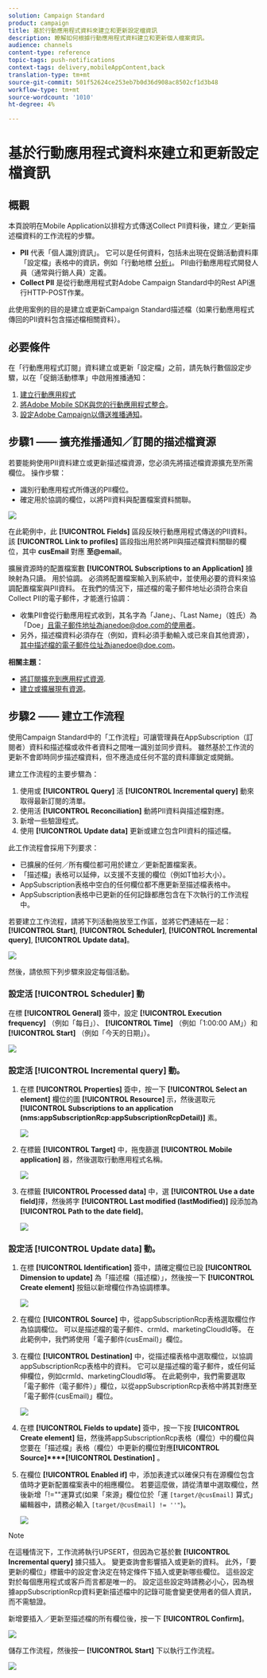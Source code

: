 ```yaml
---
solution: Campaign Standard
product: campaign
title: 基於行動應用程式資料來建立和更新設定檔資訊
description: 瞭解如何根據行動應用程式資料建立和更新個人檔案資訊。
audience: channels
content-type: reference
topic-tags: push-notifications
context-tags: delivery,mobileAppContent,back
translation-type: tm+mt
source-git-commit: 501f52624ce253eb7b0d36d908ac8502cf1d3b48
workflow-type: tm+mt
source-wordcount: '1010'
ht-degree: 4%

---
```



# 基於行動應用程式資料來建立和更新設定檔資訊

## 概觀

本頁說明在Mobile Application以排程方式傳送Collect PII資料後，建立／更新描述檔資料的工作流程的步驟。

* **PII** 代表「個人識別資訊」。 它可以是任何資料，包括未出現在促銷活動資料庫「設定檔」表格中的資訊，例如「行動地標 [分析」](../../integrating/using/about-campaign-points-of-interest-data-integration.md)。 PII由行動應用程式開發人員（通常與行銷人員）定義。
* **Collect PII** 是從行動應用程式對Adobe Campaign Standard中的Rest API進行HTTP-POST作業。

此使用案例的目的是建立或更新Campaign Standard描述檔（如果行動應用程式傳回的PII資料包含描述檔相關資料）。

## 必要條件

在「行動應用程式訂閱」資料建立或更新「設定檔」之前，請先執行數個設定步驟，以在「促銷活動標準」中啟用推播通知：

1. [建立行動應用程式](../../administration/using/configuring-a-mobile-application.md)
1. [將Adobe Mobile SDK與您的行動應用程式整合](https://helpx.adobe.com/tw/campaign/kb/integrate-mobile-sdk.html)。
1. [設定Adobe Campaign以傳送推播通知](https://helpx.adobe.com/tw/campaign/kb/configuring-app-sdkv4.html)。

## 步驟1 —— 擴充推播通知／訂閱的描述檔資源

若要能夠使用PII資料建立或更新描述檔資源，您必須先將描述檔資源擴充至所需欄位。 操作步驟：

* 識別行動應用程式所傳送的PII欄位。
* 確定用於協調的欄位，以將PII資料與配置檔案資料關聯。

![](assets/update_profile1.png)

在此範例中，此 **[!UICONTROL Fields]** 區段反映行動應用程式傳送的PII資料。 該 **[!UICONTROL Link to profiles]** 區段指出用於將PII與描述檔資料關聯的欄位，其中 **cusEmail** 對應 **至@email**。

擴展資源時的配置檔案數 **[!UICONTROL Subscriptions to an Application]** 據映射為只讀。 用於協調。 必須將配置檔案輸入到系統中，並使用必要的資料來協調配置檔案與PII資料。 在我們的情況下，描述檔的電子郵件地址必須符合來自Collect PII的電子郵件，才能進行協調：

* 收集PII會從行動應用程式收到，其名字為「Jane」、「Last Name」（姓氏）為「Doe」且電子郵件地址為janedoe@doe.com的使用者。
* 另外，描述檔資料必須存在（例如，資料必須手動輸入或已來自其他資源），其中描述檔的電子郵件位址為janedoe@doe.com。

**相關主題：**

* [將訂閱擴充到應用程式資源](../../developing/using/extending-the-subscriptions-to-an-application-resource.md).
* [建立或擴展現有資源](../../developing/using/key-steps-to-add-a-resource.md)。

## 步驟2 —— 建立工作流程

使用Campaign Standard中的「工作流程」可讓管理員在AppSubscription（訂閱者）資料和描述檔或收件者資料之間唯一識別並同步資料。 雖然基於工作流的更新不會即時同步描述檔資料，但不應造成任何不當的資料庫鎖定或開銷。

建立工作流程的主要步驟為：

1. 使用或 **[!UICONTROL Query]** 活 **[!UICONTROL Incremental query]** 動來取得最新訂閱的清單。
1. 使用活 **[!UICONTROL Reconciliation]** 動將PII資料與描述檔對應。
1. 新增一些驗證程式。
1. 使用 **[!UICONTROL Update data]** 更新或建立包含PII資料的描述檔。

此工作流程會採用下列要求：

* 已擴展的任何／所有欄位都可用於建立／更新配置檔案表。
* 「描述檔」表格可以延伸，以支援不支援的欄位（例如T恤衫大小）。
* AppSubscription表格中空白的任何欄位都不應更新至描述檔表格中。
* AppSubscription表格中已更新的任何記錄都應包含在下次執行的工作流程中。

若要建立工作流程，請將下列活動拖放至工作區，並將它們連結在一起： **[!UICONTROL Start]**, **[!UICONTROL Scheduler]**, **[!UICONTROL Incremental query]**, **[!UICONTROL Update data]**。

![](assets/update_profile0.png)

然後，請依照下列步驟來設定每個活動。

### 設定活 **[!UICONTROL Scheduler]** 動

在標 **[!UICONTROL General]** 簽中，設定 **[!UICONTROL Execution frequency]** （例如「每日」）、 **[!UICONTROL Time]** （例如「1:00:00 AM」）和 **[!UICONTROL Start]** （例如「今天的日期」）。

![](assets/update_profile2.png)

### 設定活 **[!UICONTROL Incremental query]** 動。

1. 在標 **[!UICONTROL Properties]** 簽中，按一下 **[!UICONTROL Select an element]** 欄位的圖 **[!UICONTROL Resource]** 示，然後選取元 **[!UICONTROL Subscriptions to an application (nms:appSubscriptionRcp:appSubscriptionRcpDetail)]** 素。

   ![](assets/update_profile3.png)

1. 在標籤 **[!UICONTROL Target]** 中，拖曳篩選 **[!UICONTROL Mobile application]** 器，然後選取行動應用程式名稱。

   ![](assets/update_profile4.png)

1. 在標籤 **[!UICONTROL Processed data]** 中，選 **[!UICONTROL Use a date field]**&#x200B;擇，然後將字 **[!UICONTROL Last modified (lastModified)]** 段添加為 **[!UICONTROL Path to the date field]**。

   ![](assets/update_profile5.png)

### 設定活 **[!UICONTROL Update data]** 動。

1. 在標 **[!UICONTROL Identification]** 簽中，請確定欄位已設 **[!UICONTROL Dimension to update]** 為「描述檔（描述檔）」，然後按一下 **[!UICONTROL Create element]** 按鈕以新增欄位作為協調標準。

   ![](assets/update_profile_createelement.png)

1. 在欄位 **[!UICONTROL Source]** 中，從appSubscriptionRcp表格選取欄位作為協調欄位。 可以是描述檔的電子郵件、crmId、marketingCloudId等。 在此範例中，我們將使用「電子郵件(cusEmail)」欄位。

1. 在欄位 **[!UICONTROL Destination]** 中，從描述檔表格中選取欄位，以協調appSubscriptionRcp表格中的資料。 它可以是描述檔的電子郵件，或任何延伸欄位，例如crmId、marketingCloudId等。 在此範例中，我們需要選取「電子郵件（電子郵件）」欄位，以從appSubscriptionRcp表格中將其對應至「電子郵件(cusEmail)」欄位。

   ![](assets/update_profile7.png)

1. 在標 **[!UICONTROL Fields to update]** 簽中，按一下按 **[!UICONTROL Create element]** 鈕，然後將appSubscriptionRcp表格（欄位）中的欄位與您要在「描述檔」表格（欄位）中更新的欄位對應&#x200B;**[!UICONTROL Source]****[!UICONTROL Destination]** 。

1. 在欄位 **[!UICONTROL Enabled if]** 中，添加表達式以確保只有在源欄位包含值時才更新配置檔案表中的相應欄位。 若要這麼做，請從清單中選取欄位，然後新增「!=&quot;&quot;運算式(如果「來源」欄位位於「運 `[target/@cusEmail]` 算式」編輯器中，請務必輸入 `[target/@cusEmail] != ''"`)。

   ![](assets/update_profile8.png)

>[!NOTE]
>
>在這種情況下，工作流將執行UPSERT，但因為它基於數 **[!UICONTROL Incremental query]** 據只插入。 變更查詢會影響插入或更新的資料。
>此外，「要更新的欄位」標籤中的設定會決定在特定條件下插入或更新哪些欄位。 這些設定對於每個應用程式或客戶而言都是唯一的。
>設定這些設定時請務必小心，因為根據appSubscriptionRcp資料更新描述檔中的記錄可能會變更使用者的個人資訊，而不需驗證。

新增要插入／更新至描述檔的所有欄位後，按一下 **[!UICONTROL Confirm]**。

![](assets/update_profile9.png)

儲存工作流程，然後按一 **[!UICONTROL Start]** 下以執行工作流程。

![](assets/update_profile10.png)

